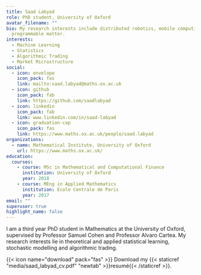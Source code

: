 ```yaml
---
title: Saad Labyad
role: PhD student, University of Oxford
avatar_filename: ""
bio: My research interests include distributed robotics, mobile computing and
  programmable matter.
interests:
  - Machine Learning
  - Statistics
  - Algorithmic Trading
  - Market Microstructure
social:
  - icon: envelope
    icon_pack: fas
    link: mailto:saad.labyad@maths.ox.ac.uk
  - icon: github
    icon_pack: fab
    link: https://github.com/saadlabyad
  - icon: linkedin
    icon_pack: fab
    link: www.linkedin.com/in/saad-labyad
  - icon: graduation-cap
    icon_pack: fas
    link: https://www.maths.ox.ac.uk/people/saad.labyad
organizations:
  - name: Mathematical Institute, University of Oxford
    url: https://www.maths.ox.ac.uk/
education:
  courses:
    - course: MSc in Mathematical and Computational Finance
      institution: University of Oxford
      year: 2018
    - course: MEng in Applied Mathematics
      institution: Ecole Centrale de Paris
      year: 2017
email: ""
superuser: true
highlight_name: false
---
```

I am a third year PhD student in Mathematics at the University of Oxford, supervised by Professor Samuel Cohen and Professor Alvaro Cartea. My research interests lie in theoretical and applied statistical learning, stochastic modelling and algorithmic trading.

{{< icon name="download" pack="fas" >}} Download my {{< staticref "media/saad_labyad_cv.pdf" "newtab" >}}resumé{{< /staticref >}}.